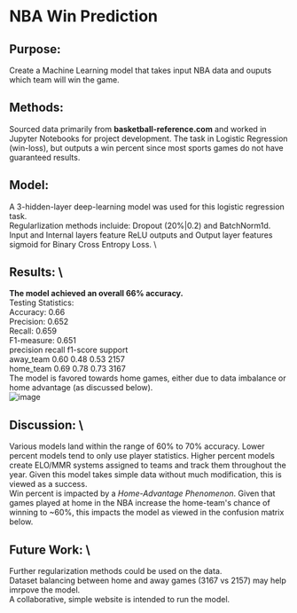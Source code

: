 # NBA Win Prediction

## Purpose:
Create a Machine Learning model that takes input NBA data and ouputs which team will win the game.

## Methods:
Sourced data primarily from **basketball-reference.com** and worked in Jupyter Notebooks for project development. The task in Logistic Regression (win-loss), but outputs a win percent since most sports games do not have guaranteed results.

## Model:
A 3-hidden-layer deep-learning model was used for this logistic regression task. \
Regularlization methods incluide: Dropout (20%|0.2) and BatchNorm1d. \
Input and Internal layers feature ReLU outputs and Output layer features sigmoid for Binary Cross Entropy Loss. \

## Results: \
**The model achieved an overall 66% accuracy.** \
Testing Statistics: \
Accuracy: 0.66 \
Precision: 0.652 \
Recall: 0.659 \
F1-measure: 0.651 \
  precision    recall  f1-score   support \
  away_team       0.60      0.48      0.53      2157 \
  home_team       0.69      0.78      0.73      3167 \
The model is favored towards home games, either due to data imbalance or home advantage (as discussed below). \
![image](https://github.com/ahernandezjr/nba-win-prediction/assets/76761720/80dbe379-20ef-49f2-8547-66f67fd670ba)

## Discussion: \
Various models land within the range of 60% to 70% accuracy. Lower percent models tend to only use player statistics. Higher percent models create ELO/MMR systems assigned to teams and track them throughout the year. Given this model takes simple data without much modification, this is viewed as a success. \
Win percent is impacted by a *Home-Advantage Phenomenon*. Given that games played at home in the NBA increase the home-team's chance of winning to ~60%, this impacts the model as viewed in the confusion matrix below.

## Future Work: \
Further regularization methods could be used on the data. \
Dataset balancing between home and away games (3167 vs 2157) may help imrpove the model. \
A collaborative, simple website is intended to run the model.
